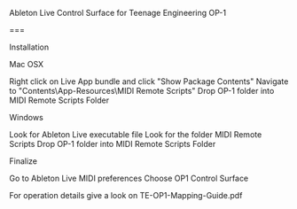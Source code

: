 Ableton Live Control Surface for Teenage Engineering OP-1 

===

Installation

Mac OSX

Right click on Live App bundle and click "Show Package Contents"
Navigate to "Contents\App-Resources\MIDI Remote Scripts"
Drop OP-1 folder into MIDI Remote Scripts Folder

Windows

Look for Ableton Live executable file
Look for the folder MIDI Remote Scripts
Drop OP-1 folder into MIDI Remote Scripts Folder

Finalize

Go to Ableton Live MIDI preferences
Choose OP1 Control Surface

For operation details give a look on TE-OP1-Mapping-Guide.pdf
